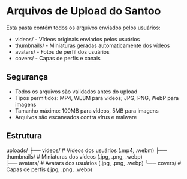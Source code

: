 # Arquivos de Upload do Santoo

Esta pasta contém todos os arquivos enviados pelos usuários:

- videos/ - Vídeos originais enviados pelos usuários  
- thumbnails/ - Miniaturas geradas automaticamente dos vídeos
- avatars/ - Fotos de perfil dos usuários
- covers/ - Capas de perfis e canais

## Segurança
- Todos os arquivos são validados antes do upload
- Tipos permitidos: MP4, WEBM para vídeos; JPG, PNG, WebP para imagens  
- Tamanho máximo: 100MB para vídeos, 5MB para imagens
- Arquivos são escaneados contra vírus e malware

## Estrutura
uploads/
├── videos/          # Vídeos dos usuários (.mp4, .webm)
├── thumbnails/      # Miniaturas dos vídeos (.jpg, .png, .webp)  
├── avatars/         # Avatars dos usuários (.jpg, .png, .webp)
└── covers/          # Capas de perfis (.jpg, .png, .webp)

